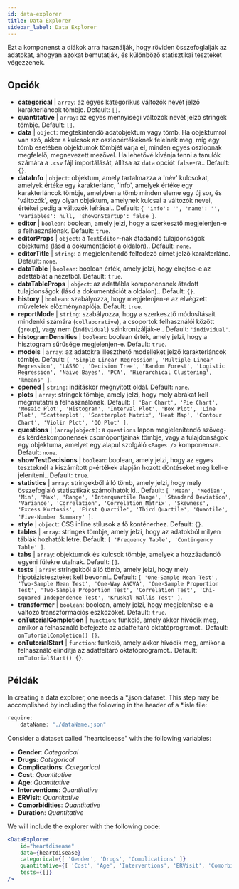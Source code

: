 ```yaml
---
id: data-explorer 
title: Data Explorer
sidebar_label: Data Explorer
---
```


Ezt a komponenst a diákok arra használják, hogy röviden összefoglalják az adatokat, ahogyan azokat bemutatják, és különböző statisztikai teszteket végezzenek.

## Opciók

* __categorical__ | `array`: az egyes kategorikus változók nevét jelző karakterláncok tömbje. Default: `[]`.
* __quantitative__ | `array`: az egyes mennyiségi változók nevét jelző stringek tömbje. Default: `[]`.
* __data__ | `object`: megtekintendő adatobjektum vagy tömb. Ha objektumról van szó, akkor a kulcsok az oszlopértékeknek felelnek meg, míg egy tömb esetében objektumok tömbjét várja el, minden egyes oszlopnak megfelelő, megnevezett mezővel. Ha lehetővé kívánja tenni a tanulók számára a `.csv` fájl importálását, állítsa az `data` opciót `false`-ra.. Default: `{}`.
* __dataInfo__ | `object`: objektum, amely tartalmazza a \'név\' kulcsokat, amelyek értéke egy karakterlánc, \'info\', amelyek értéke egy karakterláncok tömbje, amelyben a tömb minden eleme egy új sor, és \'változók\', egy olyan objektum, amelynek kulcsai a változók nevei, értékei pedig a változók leírásai.. Default: `{
  'info': '',
  'name': '',
  'variables': null,
  'showOnStartup': false
}`.
* __editor__ | `boolean`: boolean, amely jelzi, hogy a szerkesztő megjelenjen-e a felhasználónak. Default: `true`.
* __editorProps__ | `object`: a `TextEditor`-nak átadandó tulajdonságok objektuma (lásd a dokumentációt a <TextEditor /> oldalon).. Default: `none`.
* __editorTitle__ | `string`: a megjelenítendő felfedező címét jelző karakterlánc. Default: `none`.
* __dataTable__ | `boolean`: boolean érték, amely jelzi, hogy elrejtse-e az adattáblát a nézetből. Default: `true`.
* __dataTableProps__ | `object`: az adattábla komponensnek átadott tulajdonságok (lásd a dokumentációt a <DataTable /> oldalon).. Default: `{}`.
* __history__ | `boolean`: szabályozza, hogy megjelenjen-e az elvégzett műveletek előzménynaplója. Default: `true`.
* __reportMode__ | `string`: szabályozza, hogy a szerkesztő módosításait mindenki számára (`collaborative`), a csoportok felhasználói között (`group`), vagy nem (`individual`) szinkronizálják-e.. Default: `'individual'`.
* __histogramDensities__ | `boolean`: boolean érték, amely jelzi, hogy a hisztogram sűrűsége megjelenjen-e. Default: `true`.
* __models__ | `array`: az adatokra illeszthető modelleket jelző karakterláncok tömbje. Default: `[
  'Simple Linear Regression',
  'Multiple Linear Regression',
  'LASSO',
  'Decision Tree',
  'Random Forest',
  'Logistic Regression',
  'Naive Bayes',
  'PCA',
  'Hierarchical Clustering',
  'kmeans'
]`.
* __opened__ | `string`: indításkor megnyitott oldal. Default: `none`.
* __plots__ | `array`: stringek tömbje, amely jelzi, hogy mely ábrákat kell megmutatni a felhasználónak. Default: `[
  'Bar Chart',
  'Pie Chart',
  'Mosaic Plot',
  'Histogram',
  'Interval Plot',
  'Box Plot',
  'Line Plot',
  'Scatterplot',
  'Scatterplot Matrix',
  'Heat Map',
  'Contour Chart',
  'Violin Plot',
  'QQ Plot'
]`.
* __questions__ | `(array|object)`: a `questions` lapon megjelenítendő szöveg- és kérdéskomponensek csomópontjainak tömbje, vagy a tulajdonságok egy objektuma, amelyet egy alapul szolgáló `<Pages />` komponensre. Default: `none`.
* __showTestDecisions__ | `boolean`: boolean, amely jelzi, hogy az egyes teszteknél a kiszámított p-értékek alapján hozott döntéseket meg kell-e jeleníteni.. Default: `true`.
* __statistics__ | `array`: stringekből álló tömb, amely jelzi, hogy mely összefoglaló statisztikák számolhatók ki.. Default: `[
  'Mean',
  'Median',
  'Min',
  'Max',
  'Range',
  'Interquartile Range',
  'Standard Deviation',
  'Variance',
  'Correlation',
  'Correlation Matrix',
  'Skewness',
  'Excess Kurtosis',
  'First Quartile',
  'Third Quartile',
  'Quantile',
  'Five-Number Summary'
]`.
* __style__ | `object`: CSS inline stílusok a fő konténerhez. Default: `{}`.
* __tables__ | `array`: stringek tömbje, amely jelzi, hogy az adatokból milyen táblák hozhatók létre. Default: `[
  'Frequency Table',
  'Contingency Table'
]`.
* __tabs__ | `array`: objektumok és kulcsok tömbje, amelyek a hozzáadandó egyéni fülekre utalnak. Default: `[]`.
* __tests__ | `array`: stringekből álló tömb, amely jelzi, hogy mely hipotézisteszteket kell bevonni.. Default: `[
  'One-Sample Mean Test',
  'Two-Sample Mean Test',
  'One-Way ANOVA',
  'One-Sample Proportion Test',
  'Two-Sample Proportion Test',
  'Correlation Test',
  'Chi-squared Independence Test',
  'Kruskal-Wallis Test'
]`.
* __transformer__ | `boolean`: boolean, amely jelzi, hogy megjelenítse-e a változó transzformációs eszközöket. Default: `true`.
* __onTutorialCompletion__ | `function`: funkció, amely akkor hívódik meg, amikor a felhasználó befejezte az adatfeltáró oktatóprogramot.. Default: `onTutorialCompletion() {}`.
* __onTutorialStart__ | `function`: funkció, amely akkor hívódik meg, amikor a felhasználó elindítja az adatfeltáró oktatóprogramot.. Default: `onTutorialStart() {}`.


## Példák

In creating a data explorer, one needs a *.json dataset. This step may be accomplished by including the following in the header of a *.isle file:

```js
require:
    dataName: "./dataName.json"
```

Consider a dataset called "heartdisease" with the following variables:
* __Gender__: _Categorical_
* __Drugs__: _Categorical_
* __Complications__: _Categorical_
* __Cost__: _Quantitative_
* __Age__: _Quantitative_
* __Interventions__: _Quantitative_
* __ERVisit__: _Quantitative_
* __Comorbidities__: _Quantitative_
* __Duration__: _Quantitative_

We will include the explorer with the following code:

```jsx live
<DataExplorer 
    id="heartdisease"
    data={heartdisease} 
    categorical={[ 'Gender', 'Drugs', 'Complications' ]}
    quantitative={[ 'Cost', 'Age', 'Interventions', 'ERVisit', 'Comorbidities', 'Duration' ]}
    tests={[]}
/>
```



